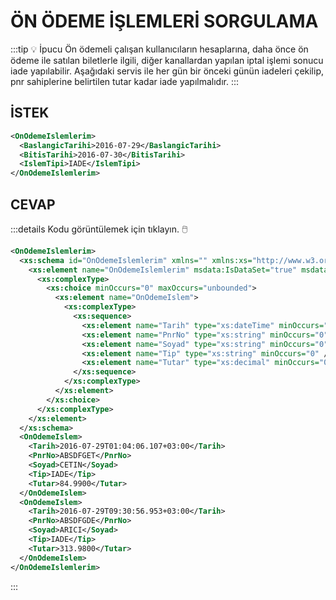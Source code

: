 # ÖN ÖDEME İŞLEMLERİ SORGULAMA

:::tip :bulb: İpucu
Ön ödemeli çalışan kullanıcıların hesaplarına, daha önce ön ödeme ile satılan biletlerle ilgili, diğer kanallardan yapılan iptal işlemi sonucu iade yapılabilir. Aşağıdaki servis ile her gün bir önceki günün iadeleri çekilip, pnr sahiplerine belirtilen tutar kadar iade yapılmalıdır.
:::

## İSTEK

```xml
<OnOdemeIslemlerim>
  <BaslangicTarihi>2016-07-29</BaslangicTarihi>
  <BitisTarihi>2016-07-30</BitisTarihi>
  <IslemTipi>IADE</IslemTipi>
</OnOdemeIslemlerim>
```

## CEVAP

:::details Kodu görüntülemek için tıklayın. :computer_mouse:

```xml
<OnOdemeIslemlerim>
  <xs:schema id="OnOdemeIslemlerim" xmlns="" xmlns:xs="http://www.w3.org/2001/XMLSchema" xmlns:msdata="urn:schemas-microsoft-com:xml-msdata">
    <xs:element name="OnOdemeIslemlerim" msdata:IsDataSet="true" msdata:MainDataTable="OnOdemeIslem" msdata:Locale="">
      <xs:complexType>
        <xs:choice minOccurs="0" maxOccurs="unbounded">
          <xs:element name="OnOdemeIslem">
            <xs:complexType>
              <xs:sequence>
                <xs:element name="Tarih" type="xs:dateTime" minOccurs="0" />
                <xs:element name="PnrNo" type="xs:string" minOccurs="0" />
                <xs:element name="Soyad" type="xs:string" minOccurs="0" />
                <xs:element name="Tip" type="xs:string" minOccurs="0" />
                <xs:element name="Tutar" type="xs:decimal" minOccurs="0" />
              </xs:sequence>
            </xs:complexType>
          </xs:element>
        </xs:choice>
      </xs:complexType>
    </xs:element>
  </xs:schema>
  <OnOdemeIslem>
    <Tarih>2016-07-29T01:04:06.107+03:00</Tarih>
    <PnrNo>ABSDFGET</PnrNo>
    <Soyad>CETIN</Soyad>
    <Tip>IADE</Tip>
    <Tutar>84.9900</Tutar>
  </OnOdemeIslem>
  <OnOdemeIslem>
    <Tarih>2016-07-29T09:30:56.953+03:00</Tarih>
    <PnrNo>ABSDFGDE</PnrNo>
    <Soyad>ARICI</Soyad>
    <Tip>IADE</Tip>
    <Tutar>313.9800</Tutar>
  </OnOdemeIslem>
</OnOdemeIslemlerim>
```

:::
